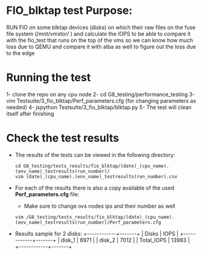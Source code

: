 
# FIO_blktap test Purpose:
 RUN FIO on some blktap devices (disks) on which their raw files on the fuse file system (/mnt/vmstor/ )
 and calculate the IOPS to be able to compare it with the fio_test that runs on the top of the vms so we
 can know how much loss due to QEMU and compare it with alba as well to figure out the loss due to the edge

# Running the test
1- clone the repo on any cpu node
2- cd G8_testing/performance_testing
3- vim Testsuite/3_fio_blktap/Perf_parameters.cfg (for changing parameters as needed)
4- jspython Testsuite/3_fio_blktap/blktap.py
5- The test will clean itself after finishing


# Check the test results
- The results of the tests can be viewed in the following directory:

  ```
  cd G8_testing/tests_results/fio_blktap/(date)_(cpu_name).(env_name)_testresults(run_number)/
  vim (date)_(cpu_name).(env_name)_testresults(run_number).csv
  ```

- For each of the results there is also a copy available of the used **Perf_parameters.cfg** file:
    - Make sure to change ovs nodes ips and their number as well

  ```
  vim /G8_testing/tests_results/fio_blktap/(date)_(cpu_name).(env_name)_testresults(run_number)/Perf_parameters.cfg
  ```
- Results sample for 2 disks:
+------------+-------+
|   Disks    |  IOPS |
+------------+-------+
|   disk_1   |  6971 |
|   disk_2   |  7012 |
| Total_IOPS | 13983 |
+------------+-------+

